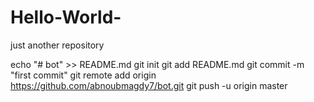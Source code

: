 # Hello-World-
just another repository

echo "# bot" >> README.md
git init
git add README.md
git commit -m "first commit"
git remote add origin https://github.com/abnoubmagdy7/bot.git
git push -u origin master
